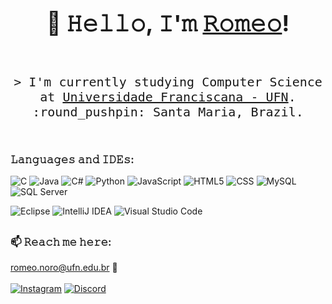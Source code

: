 <h3 align="center" style="font-size: 36px;">
    👋 𝙷𝚎𝚕𝚕𝚘, 𝙸'𝚖
    <b><a target="_blank" href="#">𝚁𝚘𝚖𝚎𝚘</a></b>!
</h3>

<p align="center" style="font-size: 20px;"> 
    <samp>
        <br>
        &gt; 𝙸'𝚖 𝚌𝚞𝚛𝚛𝚎𝚗𝚝𝚕𝚢 𝚜𝚝𝚞𝚍𝚢𝚒𝚗𝚐 Computer Science 𝚊𝚝 <a href="https://site.ufn.edu.br/">Universidade Franciscana - UFN</a>.<br>:round_pushpin: Santa Maria, Brazil. 
        <br>
        <br>
    </samp>
</p>


## <h3>𝙻𝚊𝚗𝚐𝚞𝚊𝚐𝚎𝚜 𝚊𝚗𝚍 𝙸𝙳𝙴𝚜:</h3>
<p>
	<img alt="C" src="https://img.shields.io/badge/c-%2300599C.svg?style=flat-square&logo=c&logoColor=white" />
	<img alt="Java" src="https://img.shields.io/badge/Java-007396?style=flat-square&logo=java&logoColor=white" />
	<img alt="C#" src="https://img.shields.io/badge/C%23-%23239120.svg?style=flat-square&logo=csharp&logoColor=white" />
	<img alt="Python" src="https://img.shields.io/badge/Python-3776AB?style=flat-square&logo=python&logoColor=white" />
	<img alt="JavaScript" src="https://img.shields.io/badge/JavaScript-F7DF1E?logo=JavaScript&logoColor=000&style=flat-square" />
	<img alt="HTML5" src="https://img.shields.io/badge/-HTML5-E34F26?style=flat-square&logo=html5&logoColor=white" />
	<img alt="CSS" src="https://img.shields.io/badge/CSS3-%231572B6.svg?style=flat-square&logo=css3&logoColor=white" />
	<img alt="MySQL" src="https://img.shields.io/badge/MySQL-4479A1?style=flat-square&logo=mysql&logoColor=white" />
 	<img alt="SQL Server" src="https://img.shields.io/badge/SQL%20Server-%23CC2927.svg?style=flat-square&logo=microsoftsqlserver&logoColor=white" />

	
</p>
<p>
	<img alt="Eclipse" src="https://img.shields.io/badge/Eclipse-2C2255.svg?style=for-the-badge&logo=Eclipse&logoColor=white" />
	<img alt="IntelliJ IDEA" src="https://img.shields.io/badge/IntelliJ%20IDEA-000000.svg?style=for-the-badge&logo=intellij-idea&logoColor=white" />
	<img alt="Visual Studio Code" src="https://img.shields.io/badge/Visual%20Studio%20Code-0078d7.svg?style=for-the-badge&logo=visual-studio-code&logoColor=white" />
	
</p>

## <h3> 📫 𝚁𝚎𝚊𝚌𝚑 𝚖𝚎 𝚑𝚎𝚛𝚎:</h3>
<p>
	<a href="mailto:romeo.noro@ufn.edu.br">romeo.noro@ufn.edu.br</a>
 📧<br/><br/>
	<a href="https://www.instagram.com/romeonoro/" target="_blank"><img alt="Instagram" src="https://img.shields.io/badge/romeonoro-E4405F?style=for-the-badge&logo=instagram&logoColor=white" /></a> 
	<a href="https://discordapp.com/users/romeonoro" target="_blank"><img alt="Discord" src="https://img.shields.io/badge/romeonoro-%235865F2.svg?style=for-the-badge&logo=discord&logoColor=white" /></a> 
</p>
